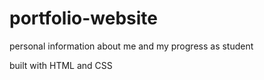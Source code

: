 # portfolio-website

personal information about me and my progress as student

built with HTML and CSS

